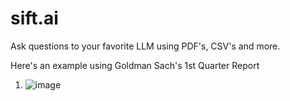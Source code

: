 # sift.ai
Ask questions to your favorite LLM using PDF's, CSV's and more. 

Here's an example using Goldman Sach's 1st Quarter Report
1. ![image](https://github.com/frogsterr/LLMSite/assets/86971030/08b061fb-63a1-4114-bcc0-829564d9ec91)
